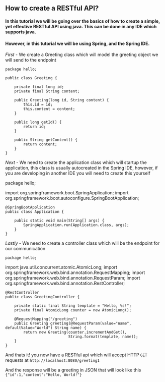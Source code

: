 ## How to create a RESTful API?
#### In this tutorial we will be going over the basics of how to create a simple, yet effective RESTful API using java. This can be done in any IDE which supports java.
#### However, in this tutorial we will be using Spring, and the Spring IDE.

*First* - We create a Greeting class which will model the greeting object we will send to the endpoint

    package hello;

    public class Greeting {

        private final long id;
        private final String content;

        public Greeting(long id, String content) {
            this.id = id;
            this.content = content;
        }

        public long getId() {
            return id;
        }

        public String getContent() {
            return content;
        }
    }

*Next* - We need to create the application class which will startup the application, this class is usually autocreated in the Spring IDE, however, if you are developing in another IDE you will need to create this yourself

package hello;

import org.springframework.boot.SpringApplication;
import org.springframework.boot.autoconfigure.SpringBootApplication;


    @SpringBootApplication
    public class Application {

        public static void main(String[] args) {
            SpringApplication.run(Application.class, args);
        }
    }
    
*Lastly* - We need to create a controller class which will be the endpoint for our communication

    package hello;

import java.util.concurrent.atomic.AtomicLong;
import org.springframework.web.bind.annotation.RequestMapping;
import org.springframework.web.bind.annotation.RequestParam;
import org.springframework.web.bind.annotation.RestController;

    @RestController
    public class GreetingController {

        private static final String template = "Hello, %s!";
        private final AtomicLong counter = new AtomicLong();

        @RequestMapping("/greeting")
        public Greeting greeting(@RequestParam(value="name", defaultValue="World") String name) {
            return new Greeting(counter.incrementAndGet(),
                                String.format(template, name));
        }
    }
    

And thats it! you now have a RESTful api which will accept HTTP `GET` requests at 
   `http://localhost:8080/greeting1`
   
And the response will be a greeting in JSON that will look like this
    `{"id":1,"content":"Hello, World!"}`
